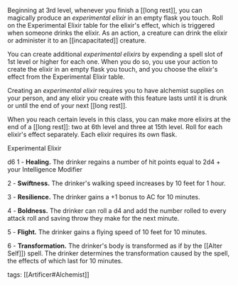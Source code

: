 Beginning at 3rd level, whenever you finish a [[long rest]], you can magically produce an _experimental elixir_ in an empty flask you touch. Roll on the Experimental Elixir table for the elixir's effect, which is triggered when someone drinks the elixir. As an action, a creature can drink the elixir or administer it to an [[incapacitated]] creature.

You can create additional _experimental elixirs_ by expending a spell slot of 1st level or higher for each one. When you do so, you use your action to create the elixir in an empty flask you touch, and you choose the elixir's effect from the Experimental Elixir table.

Creating an _experimental elixir_ requires you to have alchemist supplies on your person, and any elixir you create with this feature lasts until it is drunk or until the end of your next [[long rest]].

When you reach certain levels in this class, you can make more elixirs at the end of a [[long rest]]: two at 6th level and three at 15th level. Roll for each elixir's effect separately. Each elixir requires its own flask.

Experimental Elixir

d6
1 - **Healing.** The drinker regains a number of hit points equal to 2d4 + your Intelligence Modifier

2 - **Swiftness.** The drinker's walking speed increases by 10 feet for 1 hour.

3 - **Resilience.** The drinker gains a +1 bonus to AC for 10 minutes.

4 - **Boldness.** The drinker can roll a d4 and add the number rolled to every attack roll and saving throw they make for the next minute.

5 - **Flight.** The drinker gains a flying speed of 10 feet for 10 minutes.

6 - **Transformation.** The drinker's body is transformed as if by the [[Alter Self]]) spell. The drinker determines the transformation caused by the spell, the effects of which last for 10 minutes.

tags: [[Artificer#Alchemist]]